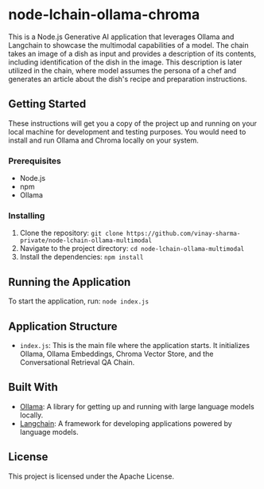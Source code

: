 # node-lchain-ollama-chroma
This is a Node.js Generative AI application that leverages Ollama and Langchain to showcase the multimodal capabilities of a model. The chain takes an image of a dish as input and provides a description of its contents, including identification of the dish in the image. This description is later utilized in the chain, where model assumes the persona of a chef and generates an article about the dish's recipe and preparation instructions.

## Getting Started

These instructions will get you a copy of the project up and running on your local machine for development and testing purposes. You would need to install and run Ollama and Chroma locally on your system.

### Prerequisites

- Node.js
- npm
- Ollama

### Installing

1. Clone the repository: `git clone https://github.com/vinay-sharma-private/node-lchain-ollama-multimodal`
2. Navigate to the project directory: `cd node-lchain-ollama-multimodal`
3. Install the dependencies: `npm install`

## Running the Application

To start the application, run: `node index.js`

## Application Structure

- `index.js`: This is the main file where the application starts. It initializes Ollama, Ollama Embeddings, Chroma Vector Store, and the Conversational Retrieval QA Chain.

## Built With

- [Ollama](https://ollama.ai/): A library for getting up and running with large language models locally.
- [Langchain](https://www.langchain.com/): A framework for developing applications powered by language models.

## License

This project is licensed under the Apache License.